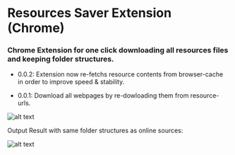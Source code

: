 # Resources Saver Extension (Chrome)

### Chrome Extension for one click downloading all resources files and keeping folder structures.

- 0.0.2: Extension now re-fetchs resource contents from browser-cache in order to improve speed & stability.

- 0.0.1: Download all webpages by re-dowloading them from resource-urls.

![alt text](https://github.com/up209d/ResourcesSaverExt/blob/master/screenshot.png?raw=true)

Output Result with same folder structures as online sources:

![alt text](https://github.com/up209d/ResourcesSaverExt/blob/master/screenshot2.png?raw=true)
